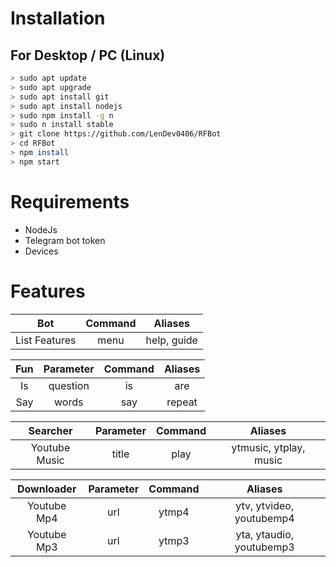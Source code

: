 # Installation

## For Desktop / PC (Linux)

```bash
> sudo apt update
> sudo apt upgrade
> sudo apt install git
> sudo apt install nodejs
> sudo npm install -g n
> sudo n install stable
> git clone https://github.com/LenDev0406/RFBot
> cd RFBot
> npm install
> npm start
```

# Requirements

- NodeJs
- Telegram bot token
- Devices

# Features

| Bot | Command | Aliases |
| :---------: | :------: | :-----: |
| List Features | menu | help, guide |


| Fun | Parameter | Command | Aliases |
| :-: | :-------: | :-----: | :-----: |
| Is | question | is | are |
| Say | words | say | repeat |

| Searcher | Parameter | Command | Aliases |
| :------: | :-------: | :-----: | :-----: |
| Youtube Music | title | play | ytmusic, ytplay, music |

| Downloader | Parameter | Command | Aliases |
| :--------: | :-------: | :------: | :-----: |
| Youtube Mp4 | url | ytmp4 | ytv, ytvideo, youtubemp4 |
| Youtube Mp3 | url | ytmp3 | yta, ytaudio, youtubemp3 |